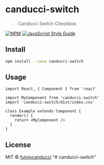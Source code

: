 # canducci-switch

> Canducci Switch Checkbox

[![NPM](https://img.shields.io/npm/v/canducci-switch.svg)](https://www.npmjs.com/package/canducci-switch) [![JavaScript Style Guide](https://img.shields.io/badge/code_style-standard-brightgreen.svg)](https://standardjs.com)

## Install

```bash
npm install --save canducci-switch
```

## Usage

```tsx
import React, { Component } from 'react'

import MyComponent from 'canducci-switch'
import 'canducci-switch/dist/index.css'

class Example extends Component {
  render() {
    return <MyComponent />
  }
}
```

## License

MIT © [fulviocanducci](https://github.com/fulviocanducci)
"# canducci-switch" 

